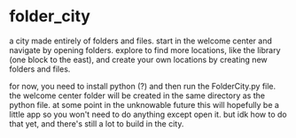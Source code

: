 # folder_city

a city made entirely of folders and files. start in the welcome center and navigate by opening folders. explore to find more locations, like the library (one block to the east), and create your own locations by creating new folders and files.

for now, you need to install python (?) and then run the FolderCity.py file. the welcome center folder will be created in the same directory as the python file. at some point in the unknowable future this will hopefully be a little app so you won't need to do anything except open it. but idk how to do that yet, and there's still a lot to build in the city.
